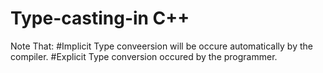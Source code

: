 # Type-casting-in C++
Note That:
#Implicit Type conveersion will be occure automatically by the compiler.
#Explicit Type conversion occured by the programmer.
